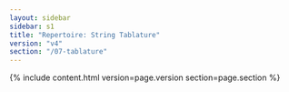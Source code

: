 ```yaml
---
layout: sidebar
sidebar: s1
title: "Repertoire: String Tablature"
version: "v4"
section: "/07-tablature"
---
```

{% include content.html version=page.version section=page.section %}
